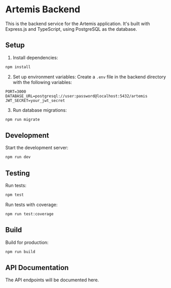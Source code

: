 # Artemis Backend

This is the backend service for the Artemis application. It's built with Express.js and TypeScript, using PostgreSQL as the database.

## Setup

1. Install dependencies:
```bash
npm install
```

2. Set up environment variables:
Create a `.env` file in the backend directory with the following variables:
```
PORT=3000
DATABASE_URL=postgresql://user:password@localhost:5432/artemis
JWT_SECRET=your_jwt_secret
```

3. Run database migrations:
```bash
npm run migrate
```

## Development

Start the development server:
```bash
npm run dev
```

## Testing

Run tests:
```bash
npm test
```

Run tests with coverage:
```bash
npm run test:coverage
```

## Build

Build for production:
```bash
npm run build
```

## API Documentation

The API endpoints will be documented here. 